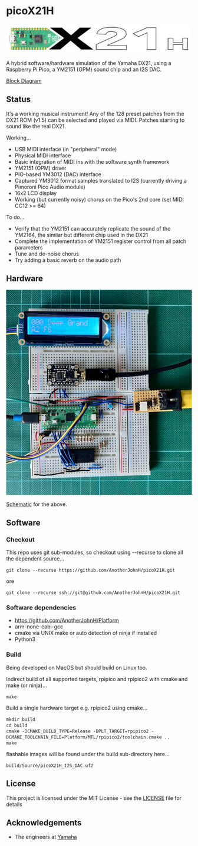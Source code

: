 # picoX21H

![picox21h](docs/picoX21H.png)

A hybrid software/hardware simulation of the Yamaha DX21, using a Raspberry Pi Pico, a YM2151 (OPM) sound chip and an I2S DAC.

[Block Diagram](docs/block_diagram.pdf)

## Status

It's a working musical instrument! Any of the 128 preset patches from the DX21 ROM (v1.5)
can be selected and played via MIDI. Patches starting to sound like the real DX21.

Working...
   + USB MIDI interface (in "peripheral" mode)
   + Physical MIDI interface
   + Basic integration of MIDI ins with the software synth framework
   + YM2151 (OPM) driver
   + PIO-based YM3012 (DAC) interface
   + Captured YM3012 format samples translated to I2S (currently driving a Pimoroni Pico Audio module)
   + 16x2 LCD display
   + Working (but currently noisy) chorus on the Pico's 2nd core (set MIDI CC12 >= 64)

To do...
   + Verify that the YM2151 can accurately replicate the sound of the YM2164, the similar but different chip used in the DX21
   + Complete the implementation of YM2151 register control from all patch parameters
   + Tune and de-noise chorus
   + Try adding a basic reverb on the audio path

## Hardware

![prototype](docs/breadboard.jpg)

[Schematic](docs/schematic.pdf) for the above.

## Software

### Checkout

This repo uses git sub-modules, so checkout using --recurse to clone all the
dependent source...

    git clone --recurse https://github.com/AnotherJohnH/picoX21H.git

ore

    git clone --recurse ssh://git@github.com/AnotherJohnH/picoX21H.git

### Software dependencies

+ https://github.com/AnotherJohnH/Platform
+ arm-none-eabi-gcc
+ cmake via UNIX make or auto detection of ninja if installed
+ Python3

### Build

Being developed on MacOS but should build on Linux too.

Indirect build of all supported targets, rpipico and rpipico2 with cmake and make (or ninja)...

    make

Build a single hardware target e.g. rpipico2 using cmake...

    mkdir build
    cd build
    cmake -DCMAKE_BUILD_TYPE=Release -DPLT_TARGET=rpipico2 -DCMAKE_TOOLCHAIN_FILE=Platform/MTL/rpipico2/toolchain.cmake ..
    make

flashable images will be found under the build sub-directory here...

    build/Source/picoX21H_I2S_DAC.uf2

## License

This project is licensed under the MIT License - see the [LICENSE](LICENSE) file for details

## Acknowledgements

 + The engineers at [Yamaha](https://www.yamaha.com/en/about/design/synapses/id_009)
